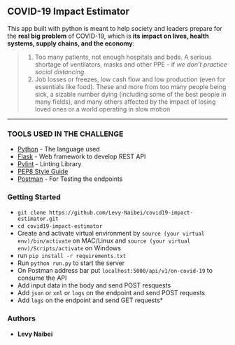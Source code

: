 ## COVID-19 Impact Estimator
This app built with python is meant to help society and leaders prepare for the **real big problem** of COVID-19, which is **its impact on lives, health systems, supply chains, and the economy**: 
> 1.  Too many patients, not enough hospitals and beds. A serious shortage of ventilators, masks and other PPE - if *we don’t practice social distancing*.
> 2.  Job losses or freezes, low cash flow and low production (even for essentials like food). These and more from too many people being sick, a sizable number dying (including some of the best people in many fields), and many others affected by the impact of losing loved ones or a world operating in slow motion
---

### TOOLS USED IN THE CHALLENGE
* [Python](https://docs.python.org/3/) - The language used
* [Flask](http://flask.pocoo.org/) - Web framework to develop REST API
* [Pylint](https://www.pylint.org/) - Linting Library
* [PEP8 Style Guide](https://www.pylint.org/)
* [Postman](https://www.postman.com/) - For Testing the endpoints

### Getting Started
* `git clone https://github.com/Levy-Naibei/covid19-impact-estimator.git`
* `cd covid19-impact-estimator`
* Create and activate virtual environment by `source (your virtual env)/bin/activate` on MAC/Linux 
  and `source (your virtual env)/Scripts/activate` on Windows
* run `pip install -r requirements.txt`
* Run `python run.py` to start the server
* On Postman address bar put `localhost:5000/api/v1/on-covid-19` to consume the API
* Add input data in the body and send POST resquests
* Add `json` or `xml` or `logs` on the endpoint and send POST requests
* Add `logs` on the endpoint and send GET requests*

### Authors
* **Levy Naibei** 
